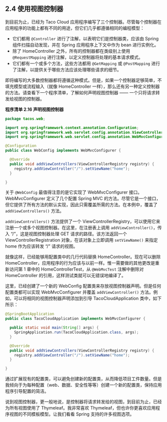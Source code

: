 ## 2.4 使用视图控制器

到目前为止，已经为 Taco Cloud 应用程序编写了三个控制器。尽管每个控制器在应用程序的功能上都有不同的用途，但它们几乎都遵循相同的编程模型：

* 它们都用 `@Controller` 进行了注解，以表明它们是控制器类，应该由 Spring 组件扫描自动发现，并在 Spring 应用程序上下文中作为 bean 进行实例化。
* 除了 HomeController 之外，所有的控制器都在类级别上使用 `@RequestMapping` 进行注解，以定义控制器将处理的基本请求模式。
* 它们都有一个或多个方法，这些方法都用 `@GetMapping` 或 `@PostMapping` 进行了注解，以提供关于哪些方法应该处理哪些请求的细节。

即将编写的大多数控制器都将遵循这种模式。但是，如果一个控制器足够简单，不填充模型或流程输入（就像 HomeController 一样），那么还有另一种定义控制器的方法。请查看下一个程序清单，了解如何声明视图控制器 —— 一个只将请求转发给视图的控制器。

**程序清单 2.16 声明视图控制器**
```java
package tacos.web;

import org.springframework.context.annotation.Configuration;
import org.springframework.web.servlet.config.annotation.ViewControllerRegistry;
import org.springframework.web.servlet.config.annotation.WebMvcConfigurer;

@Configuration
public class WebConfig implements WebMvcConfigurer {

  @Override
  public void addViewControllers(ViewControllerRegistry registry) {
    registry.addViewController("/").setViewName("home");
  }

}
```

关于 `@WebConfig` 最值得注意的是它实现了 WebMvcConfigurer 接口。WebMvcConfigurer 定义了几个配置 Spring MVC 的方法。尽管它是一个接口，但它提供了所有方法的默认实现，因此只需覆盖所需的方法。在本例中，覆盖了 `addViewControllers()` 方法。

`addViewControllers()` 方法提供了一个 ViewControllerRegistry，可以使用它来注册一个或多个视图控制器。在这里，在注册表上调用 `addViewController()`，传入 “/”，这是视图控制器处理 GET 请求的路径。该方法返回一个 ViewControllerRegistration 对象，在该对象上立即调用 `setViewName()` 来指定 home 作为应该转发 “/” 请求的视图。

就像这样，已经能够用配置类中的几行代码替换 HomeController。现在可以删除 HomeController，应用程序的行为应该与以前一样。惟一需要做的其他更改是重新访问第 1 章中的 HomeControllerTest，从 `@WebMvcTest` 注解中删除对 HomeController 的引用，这样测试类就可以无错误地编译了。

这里，已经创建了一个新的 WebConfig 配置类来存放视图控制器声明。但是任何配置类都可以实现 WebMvcConfigurer 并覆盖 `addViewController()` 方法。例如，可以将相同的视图控制器声明添加到引导 TacoCloudApplication 类中，如下所示：

```java
@SpringBootApplication
public class TacoCloudApplication implements WebMvcConfigurer {

  public static void main(String[] args) {
    SpringApplication.run(TacoCloudApplication.class, args);
  }

  @Override
  public void addViewControllers(ViewControllerRegistry registry) {
    registry.addViewController("/").setViewName("home");
  }

}
```

通过扩展现有的配置类，可以避免创建新的配置类，从而降低项目工件数量。但是我倾向于为每种配置（web、数据、安全性等等）创建一个新的配置类，保持应用程序引导配置的简洁。

说到视图控制器，更一般地说，是控制器将请求转发给的视图，到目前为止，已经为所有视图使用了 Thymeleaf。我非常喜欢 Thymeleaf，但也许你更喜欢应用程序视图的不同模板模型。让我们看看 Spring 支持的许多视图选项。


